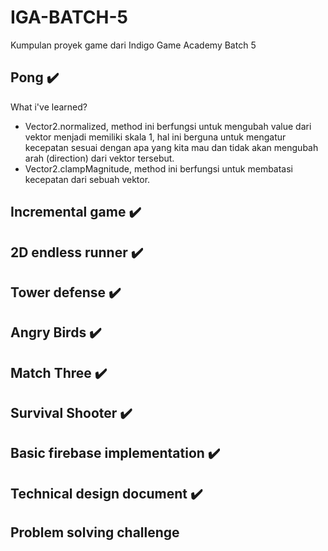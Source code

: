 # IGA-BATCH-5
 Kumpulan proyek game dari Indigo Game Academy Batch 5
 
## Pong ✔️
 What i've learned?
 - Vector2.normalized, method ini berfungsi untuk mengubah value dari vektor menjadi memiliki skala 1, hal ini berguna untuk mengatur kecepatan sesuai dengan apa yang kita mau dan tidak akan mengubah arah (direction) dari vektor tersebut.
 - Vector2.clampMagnitude, method ini berfungsi untuk membatasi kecepatan dari sebuah vektor.

## Incremental game ✔️

## 2D endless runner ✔️

## Tower defense ✔️

## Angry Birds ✔️

## Match Three ✔️

## Survival Shooter ✔️

## Basic firebase implementation ✔️

## Technical design document ✔️

## Problem solving challenge
